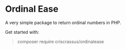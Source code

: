 # Ordinal Ease

A very simple package to return ordinal numbers in PHP.

Get started with:
> composer require criscrassus/ordinalease
